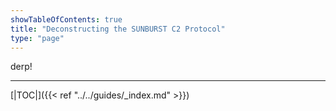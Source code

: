 ```yaml
---
showTableOfContents: true
title: "Deconstructing the SUNBURST C2 Protocol"
type: "page"
---
```



derp! 


---
[|TOC|]({{< ref "../../guides/_index.md" >}})
